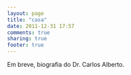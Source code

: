 ```yaml
---
layout: page
title: "casa"
date: 2011-12-31 17:57
comments: true
sharing: true
footer: true
---
```


Em breve, biografia do Dr. Carlos Alberto.
